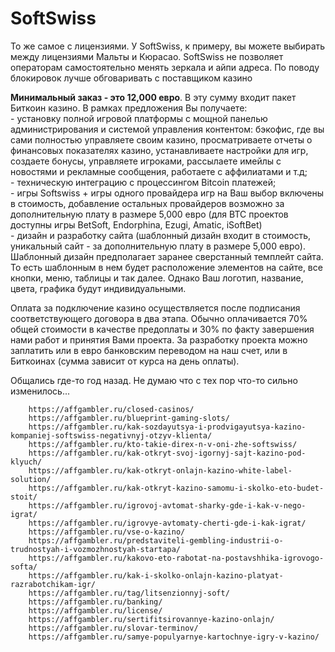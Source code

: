 # SoftSwiss 
 
 То же самое с лицензиями. У SoftSwiss, к примеру, вы можете выбирать между лицензиями Мальты и Кюрасао.
 SoftSwiss не позволяет операторам самостоятельно менять зеркала и айпи адреса.
 По поводу блокировок лучше обговаривать с поставщиком казино
 
 
<p><strong>Минимальный заказ - это 12,000 евро</strong>. В эту сумму входит пакет Биткоин казино. В рамках предложения Вы получаете:<br>- установку полной игровой платформы с мощной панелью администрирования и системой управления контентом: бэкофис, где вы сами полностью управляете своим казино, просматриваете отчеты о финансовых показателях казино, устанавливаете настройки для игр, создаете бонусы, управляете игроками, рассылаете имейлы с новостями и рекламные сообщения, работаете с аффилиатами и т.д;<br>- техническую интеграцию с процессингом Bitcoin платежей;<br>- игры Softswiss + игры одного провайдера игр на Ваш выбор включены в стоимость, добавление остальных провайдеров возможно за дополнительную плату в размере 5,000 евро (для BTC проектов доступны игры BetSoft, Endorphina, Ezugi, Amatic, iSoftBet)<br>- дизайн и разработку сайта (шаблонный дизайн входит в стоимость, уникальный сайт - за дополнительную плату в размере 5,000 евро). Шаблонный дизайн предполагает заранее сверстанный темплейт сайта. То есть шаблонным в нем будет расположение элементов на сайте, все кнопки, меню, таблицы и так далее. Однако Ваш логотип, название, цвета, графика будут индивидуальными.</p>
<p>Оплата за подключение казино осуществляется после подписания соответствующего договора в два этапа. Обычно оплачивается 70% общей стоимости в качестве предоплаты и 30% по факту завершения нами работ и принятия Вами проекта. За разработку проекта можно заплатить или в евро банковским переводом на наш счет, или в Биткоинах (сумма зависит от курса на день оплаты). </p>
<p>Общались где-то год назад. Не думаю что с тех пор что-то сильно изменилось...</p>
        </div>
        
        https://affgambler.ru/closed-casinos/
        https://affgambler.ru/blueprint-gaming-slots/
        https://affgambler.ru/kak-sozdayutsya-i-prodvigayutsya-kazino-kompaniej-softswiss-negativnyj-otzyv-klienta/
        https://affgambler.ru/kto-takie-direx-n-v-oni-zhe-softswiss/
        https://affgambler.ru/kak-otkryt-svoj-igornyj-sajt-kazino-pod-klyuch/
        https://affgambler.ru/kak-otkryt-onlajn-kazino-white-label-solution/
        https://affgambler.ru/kak-otkryt-kazino-samomu-i-skolko-eto-budet-stoit/
        https://affgambler.ru/igrovoj-avtomat-sharky-gde-i-kak-v-nego-igrat/
        https://affgambler.ru/igrovye-avtomaty-cherti-gde-i-kak-igrat/
        https://affgambler.ru/vse-o-kazino/
        https://affgambler.ru/predstaviteli-gembling-industrii-o-trudnostyah-i-vozmozhnostyah-startapa/
        https://affgambler.ru/kakovo-eto-rabotat-na-postavshhika-igrovogo-softa/
        https://affgambler.ru/kak-i-skolko-onlajn-kazino-platyat-razrabotchikam-igr/
        https://affgambler.ru/tag/litsenzionnyj-soft/
        https://affgambler.ru/banking/
        https://affgambler.ru/license/
        https://affgambler.ru/sertifitsirovannye-kazino-onlajn/
        https://affgambler.ru/slovar-terminov/
        https://affgambler.ru/samye-populyarnye-kartochnye-igry-v-kazino/